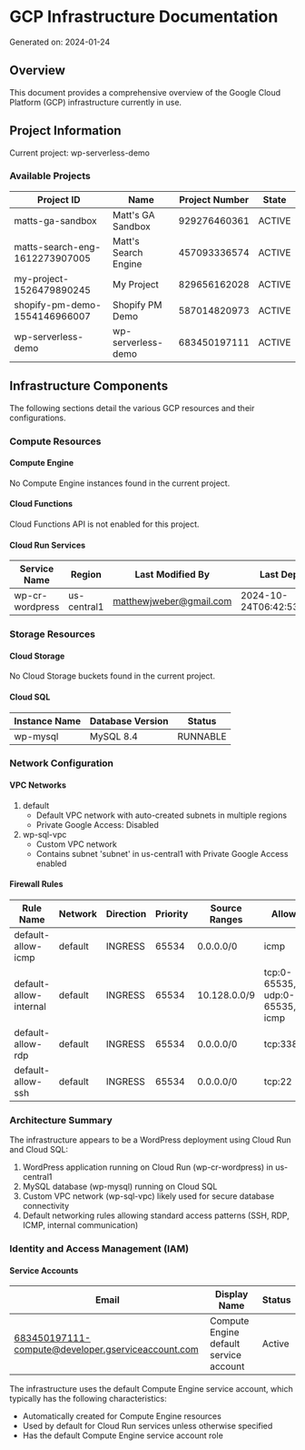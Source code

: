 # GCP Infrastructure Documentation
Generated on: 2024-01-24

## Overview
This document provides a comprehensive overview of the Google Cloud Platform (GCP) infrastructure currently in use.

## Project Information
Current project: wp-serverless-demo

### Available Projects
| Project ID | Name | Project Number | State |
|------------|------|----------------|-------|
| matts-ga-sandbox | Matt's GA Sandbox | 929276460361 | ACTIVE |
| matts-search-eng-1612273907005 | Matt's Search Engine | 457093336574 | ACTIVE |
| my-project-1526479890245 | My Project | 829656162028 | ACTIVE |
| shopify-pm-demo-1554146966007 | Shopify PM Demo | 587014820973 | ACTIVE |
| wp-serverless-demo | wp-serverless-demo | 683450197111 | ACTIVE |

## Infrastructure Components
The following sections detail the various GCP resources and their configurations.

### Compute Resources

#### Compute Engine
No Compute Engine instances found in the current project.

#### Cloud Functions
Cloud Functions API is not enabled for this project.

#### Cloud Run Services
| Service Name | Region | Last Modified By | Last Deployed |
|--------------|--------|------------------|---------------|
| wp-cr-wordpress | us-central1 | matthewjweber@gmail.com | 2024-10-24T06:42:53.140609Z |

### Storage Resources

#### Cloud Storage
No Cloud Storage buckets found in the current project.

#### Cloud SQL
| Instance Name | Database Version | Status | 
|--------------|------------------|--------|
| wp-mysql | MySQL 8.4 | RUNNABLE |

### Network Configuration

#### VPC Networks
1. default
   - Default VPC network with auto-created subnets in multiple regions
   - Private Google Access: Disabled
2. wp-sql-vpc
   - Custom VPC network
   - Contains subnet 'subnet' in us-central1 with Private Google Access enabled

#### Firewall Rules
| Rule Name | Network | Direction | Priority | Source Ranges | Allow |
|-----------|---------|-----------|-----------|---------------|-------|
| default-allow-icmp | default | INGRESS | 65534 | 0.0.0.0/0 | icmp |
| default-allow-internal | default | INGRESS | 65534 | 10.128.0.0/9 | tcp:0-65535, udp:0-65535, icmp |
| default-allow-rdp | default | INGRESS | 65534 | 0.0.0.0/0 | tcp:3389 |
| default-allow-ssh | default | INGRESS | 65534 | 0.0.0.0/0 | tcp:22 |

### Architecture Summary
The infrastructure appears to be a WordPress deployment using Cloud Run and Cloud SQL:
1. WordPress application running on Cloud Run (wp-cr-wordpress) in us-central1
2. MySQL database (wp-mysql) running on Cloud SQL
3. Custom VPC network (wp-sql-vpc) likely used for secure database connectivity
4. Default networking rules allowing standard access patterns (SSH, RDP, ICMP, internal communication)

### Identity and Access Management (IAM)

#### Service Accounts
| Email | Display Name | Status |
|-------|--------------|--------|
| 683450197111-compute@developer.gserviceaccount.com | Compute Engine default service account | Active |

The infrastructure uses the default Compute Engine service account, which typically has the following characteristics:
- Automatically created for Compute Engine resources
- Used by default for Cloud Run services unless otherwise specified
- Has the default Compute Engine service account role
